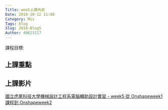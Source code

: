 ```yaml
---
Title: wee5上課內容
Date: 2018-10-12 11:00
Category: Mis
Tags: blog
Slug: 2018-Blog5
Author: 40623117
---
```


課程目標:
<!-- PELICAN_END_SUMMARY -->

上課重點
----

上課影片
----

[國立虎尾科技大學機械設計工程系電腦輔助設計實習 - week5 從 Onshapeweek1 課程到 Onshapeweek2]


[國立虎尾科技大學機械設計工程系電腦輔助設計實習 - week5 從 Onshapeweek1 課程到 Onshapeweek2]: https://youtu.be/GE48pZWK8vI
